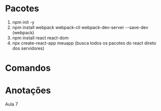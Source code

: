 # Pacotes
1. npm init -y
2. npm install webpack webpack-cli webpack-dev-server --save-dev (webpack)
3. npm install react react-dom
4. npx create-react-app meuapp (busca todos os pacotes do react direto dos servidores)


# Comandos 

# Anotações

Aula 7